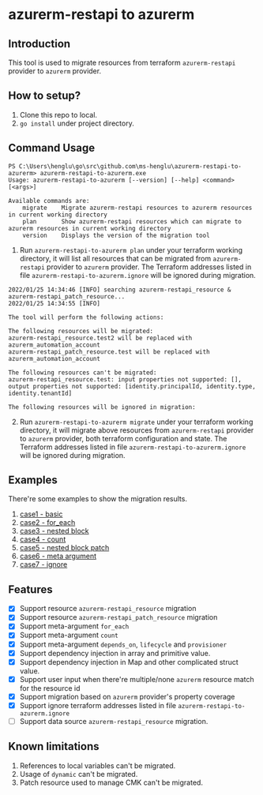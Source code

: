 # azurerm-restapi to azurerm

## Introduction
This tool is used to migrate resources from terraform `azurerm-restapi` provider to `azurerm` provider.

## How to setup?
1. Clone this repo to local.
2. `go install` under project directory.
   
## Command Usage
```
PS C:\Users\henglu\go\src\github.com\ms-henglu\azurerm-restapi-to-azurerm> azurerm-restapi-to-azurerm.exe            
Usage: azurerm-restapi-to-azurerm [--version] [--help] <command> [<args>]

Available commands are:
    migrate    Migrate azurerm-restapi resources to azurerm resources in current working directory
    plan       Show azurerm-restapi resources which can migrate to azurerm resources in current working directory
    version    Displays the version of the migration tool
```

1. Run `azurerm-restapi-to-azurerm plan` under your terraform working directory, 
   it will list all resources that can be migrated from `azurerm-restapi` provider to `azurerm` provider.
   The Terraform addresses listed in file `azurerm-restapi-to-azurerm.ignore` will be ignored during migration.
```
2022/01/25 14:34:46 [INFO] searching azurerm-restapi_resource & azurerm-restapi_patch_resource...
2022/01/25 14:34:55 [INFO]

The tool will perform the following actions:

The following resources will be migrated:
azurerm-restapi_resource.test2 will be replaced with azurerm_automation_account
azurerm-restapi_patch_resource.test will be replaced with azurerm_automation_account

The following resources can't be migrated:
azurerm-restapi_resource.test: input properties not supported: [], output properties not supported: [identity.principalId, identity.type, identity.tenantId]

The following resources will be ignored in migration:
   ```
2. Run `azurerm-restapi-to-azurerm migrate` under your terraform working directory, 
   it will migrate above resources from `azurerm-restapi` provider to `azurerm` provider, 
   both terraform configuration and state.
   The Terraform addresses listed in file `azurerm-restapi-to-azurerm.ignore` will be ignored during migration.
   
## Examples
There're some examples to show the migration results.
1. [case1 - basic](https://github.com/ms-henglu/azurerm-restapi-to-azurerm/tree/master/examples/case1%20-%20basic)
2. [case2 - for_each](https://github.com/ms-henglu/azurerm-restapi-to-azurerm/tree/master/examples/case2%20-%20for_each)
3. [case3 - nested block](https://github.com/ms-henglu/azurerm-restapi-to-azurerm/tree/master/examples/case3%20-%20nested%20block)
4. [case4 - count](https://github.com/ms-henglu/azurerm-restapi-to-azurerm/tree/master/examples/case4%20-%20count)
5. [case5 - nested block patch](https://github.com/ms-henglu/azurerm-restapi-to-azurerm/tree/master/examples/case5%20-%20nested%20block%20patch)
6. [case6 - meta argument](https://github.com/ms-henglu/azurerm-restapi-to-azurerm/tree/master/examples/case6%20-%20meta%20arguments)
7. [case7 - ignore](https://github.com/ms-henglu/azurerm-restapi-to-azurerm/tree/master/examples/case7%20-%20ignore)
   
## Features
- [x] Support resource `azurerm-restapi_resource` migration
- [x] Support resource `azurerm-restapi_patch_resource` migration
- [x] Support meta-argument `for_each`
- [x] Support meta-argument `count`
- [x] Support meta-argument `depends_on`, `lifecycle` and `provisioner`
- [x] Support dependency injection in array and primitive value.
- [x] Support dependency injection in Map and other complicated struct value.
- [x] Support user input when there're multiple/none `azurerm` resource match for the resource id
- [x] Support migration based on `azurerm` provider's property coverage
- [x] Support ignore terraform addresses listed in file `azurerm-restapi-to-azurerm.ignore`
- [ ] Support data source `azurerm-restapi_resource` migration.

## Known limitations
1. References to local variables can't be migrated.
2. Usage of `dynamic` can't be migrated.
3. Patch resource used to manage CMK can't be migrated.
